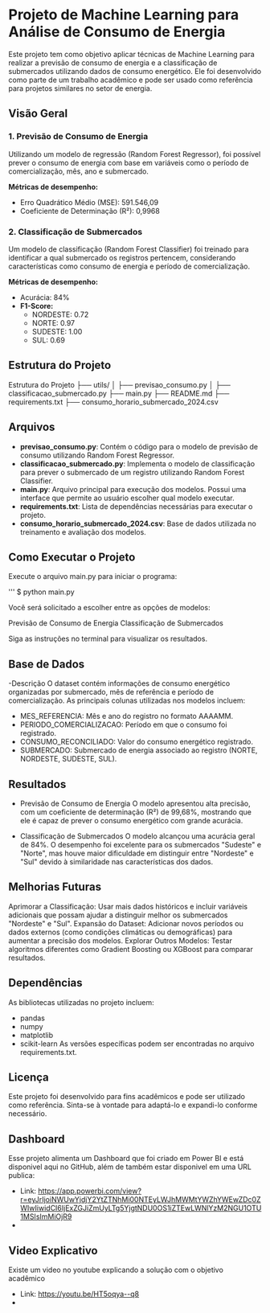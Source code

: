 # Projeto de Machine Learning para Análise de Consumo de Energia

Este projeto tem como objetivo aplicar técnicas de Machine Learning para realizar a previsão de consumo de energia e a classificação de submercados utilizando dados de consumo energético. Ele foi desenvolvido como parte de um trabalho acadêmico e pode ser usado como referência para projetos similares no setor de energia.

## Visão Geral

### 1. Previsão de Consumo de Energia

Utilizando um modelo de regressão (Random Forest Regressor), foi possível prever o consumo de energia com base em variáveis como o período de comercialização, mês, ano e submercado.

**Métricas de desempenho:**
- Erro Quadrático Médio (MSE): 591.546,09
- Coeficiente de Determinação (R²): 0,9968

### 2. Classificação de Submercados

Um modelo de classificação (Random Forest Classifier) foi treinado para identificar a qual submercado os registros pertencem, considerando características como consumo de energia e período de comercialização.

**Métricas de desempenho:**
- Acurácia: 84%
- **F1-Score:**
  - NORDESTE: 0.72
  - NORTE: 0.97
  - SUDESTE: 1.00
  - SUL: 0.69

## Estrutura do Projeto

Estrutura do Projeto
├── utils/
│ ├── previsao_consumo.py
│ ├── classificacao_submercado.py
├── main.py
├── README.md
├── requirements.txt
├── consumo_horario_submercado_2024.csv


## Arquivos

- **previsao_consumo.py**: Contém o código para o modelo de previsão de consumo utilizando Random Forest Regressor.
- **classificacao_submercado.py**: Implementa o modelo de classificação para prever o submercado de um registro utilizando Random Forest Classifier.
- **main.py**: Arquivo principal para execução dos modelos. Possui uma interface que permite ao usuário escolher qual modelo executar.
- **requirements.txt**: Lista de dependências necessárias para executar o projeto.
- **consumo_horario_submercado_2024.csv**: Base de dados utilizada no treinamento e avaliação dos modelos.

## Como Executar o Projeto


Execute o arquivo main.py para iniciar o programa:

''' $ python main.py

Você será solicitado a escolher entre as opções de modelos:

Previsão de Consumo de Energia
Classificação de Submercados

Siga as instruções no terminal para visualizar os resultados.

## Base de Dados
-Descrição
O dataset contém informações de consumo energético organizadas por submercado, mês de referência e período de comercialização. As principais colunas utilizadas nos modelos incluem:

- MES_REFERENCIA: Mês e ano do registro no formato AAAAMM.
- PERIODO_COMERCIALIZACAO: Período em que o consumo foi registrado.
- CONSUMO_RECONCILIADO: Valor do consumo energético registrado.
- SUBMERCADO: Submercado de energia associado ao registro (NORTE, NORDESTE, SUDESTE, SUL).

## Resultados
- Previsão de Consumo de Energia
O modelo apresentou alta precisão, com um coeficiente de determinação (R²) de 99,68%, mostrando que ele é capaz de prever o consumo energético com grande acurácia.

- Classificação de Submercados
O modelo alcançou uma acurácia geral de 84%. O desempenho foi excelente para os submercados "Sudeste" e "Norte", mas houve maior dificuldade em distinguir entre "Nordeste" e "Sul" devido à similaridade nas características dos dados.

## Melhorias Futuras
Aprimorar a Classificação: Usar mais dados históricos e incluir variáveis adicionais que possam ajudar a distinguir melhor os submercados "Nordeste" e "Sul".
Expansão do Dataset: Adicionar novos períodos ou dados externos (como condições climáticas ou demográficas) para aumentar a precisão dos modelos.
Explorar Outros Modelos: Testar algoritmos diferentes como Gradient Boosting ou XGBoost para comparar resultados.

## Dependências
As bibliotecas utilizadas no projeto incluem:

- pandas
- numpy
- matplotlib
- scikit-learn
As versões específicas podem ser encontradas no arquivo requirements.txt.

## Licença
Este projeto foi desenvolvido para fins acadêmicos e pode ser utilizado como referência. Sinta-se à vontade para adaptá-lo e expandi-lo conforme necessário.

## Dashboard
Esse projeto alimenta um Dashboard que foi criado em Power BI e está disponivel aqui no GitHub, além de também estar disponivel em uma URL publica:
- Link: https://app.powerbi.com/view?r=eyJrIjoiNWUwYjdjY2YtZTNhMi00NTEyLWJhMWMtYWZhYWEwZDc0ZWIwIiwidCI6IjExZGJiZmUyLTg5YjgtNDU0OS1iZTEwLWNlYzM2NGU1OTU1MSIsImMiOjR9
- 
  

## Video Explicativo
Existe um video no youtube explicando a solução com o objetivo acadêmico
- Link: https://youtu.be/HT5oqya--q8
- 

